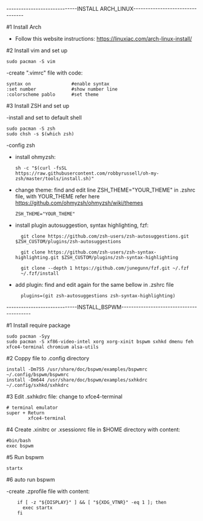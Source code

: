 -----------------------------INSTALL ARCH_LINUX---------------------------------

#1 Install Arch
- Follow this website instructions: https://linuxiac.com/arch-linux-install/

#2 Install vim and set up

    sudo pacman -S vim

-create ".vimrc" file with code: 

    syntax on               #enable syntax
    :set number             #show number line
    :colorscheme pablo      #set theme

#3 Install ZSH and set up

-install and set to default shell

    sudo pacman -S zsh
    sudo chsh -s $(which zsh)
    
-config zsh
+ install ohmyzsh:

      sh -c "$(curl -fsSL https://raw.githubusercontent.com/robbyrussell/oh-my-zsh/master/tools/install.sh)"

+ change theme: find and edit line ZSH_THEME="YOUR_THEME" in .zshrc file, with YOUR_THEME refer here https://github.com/ohmyzsh/ohmyzsh/wiki/themes

      ZSH_THEME="YOUR_THEME"
 

- install plugin autosuggestion, syntax highlighting, fzf:

        git clone https://github.com/zsh-users/zsh-autosuggestions.git $ZSH_CUSTOM/plugins/zsh-autosuggestions

        git clone https://github.com/zsh-users/zsh-syntax-highlighting.git $ZSH_CUSTOM/plugins/zsh-syntax-highlighting
        
        git clone --depth 1 https://github.com/junegunn/fzf.git ~/.fzf
        ~/.fzf/install
  
- add plugin: find and edit again for the same bellow in .zshrc file
  
        plugins=(git zsh-autosuggestions zsh-syntax-highlighting)
        
            
-----------------------------INSTALL_BSPWM-----------------------------------------


#1 Install require package

    sudo pacman -Syy
    sudo pacman -S xf86-video-intel xorg xorg-xinit bspwm sxhkd dmenu feh xfce4-terminal chromium alsa-utils

#2 Coppy file to .config directory

    install -Dm755 /usr/share/doc/bspwm/examples/bspwmrc ~/.config/bspwm/bspwmrc
    install -Dm644 /usr/share/doc/bspwm/examples/sxhkdrc ~/.config/sxhkd/sxhkdrc
    
#3 Edit .sxhkdrc file: change to xfce4-terminal

    # terminal emulator
    super + Return
            xfce4-terminal
           
#4 Create .xinitrc or .xsessionrc file  in $HOME directory with content:
        
    #bin/bash
    exec bspwm
    
#5 Run bspwm
        
    startx
 
#6 auto run bspwm

-create .zprofile file with content:
        
        if [ -z "${DISPLAY}" ] && [ "${XDG_VTNR}" -eq 1 ]; then
          exec startx
        fi
